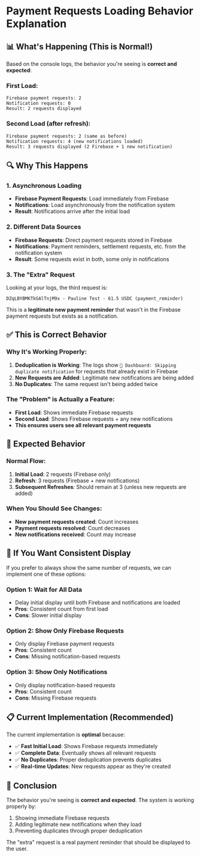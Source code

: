 # Payment Requests Loading Behavior Explanation

## 📊 **What's Happening (This is Normal!)**

Based on the console logs, the behavior you're seeing is **correct and expected**:

### **First Load:**
```
Firebase payment requests: 2
Notification requests: 0
Result: 2 requests displayed
```

### **Second Load (after refresh):**
```
Firebase payment requests: 2 (same as before)
Notification requests: 4 (new notifications loaded)
Result: 3 requests displayed (2 Firebase + 1 new notification)
```

## 🔍 **Why This Happens**

### **1. Asynchronous Loading**
- **Firebase Payment Requests**: Load immediately from Firebase
- **Notifications**: Load asynchronously from the notification system
- **Result**: Notifications arrive after the initial load

### **2. Different Data Sources**
- **Firebase Requests**: Direct payment requests stored in Firebase
- **Notifications**: Payment reminders, settlement requests, etc. from the notification system
- **Result**: Some requests exist in both, some only in notifications

### **3. The "Extra" Request**
Looking at your logs, the third request is:
```
DZqLBYBMKTkGAlTnjM9x - Pauline Test - 61.5 USDC (payment_reminder)
```

This is a **legitimate new payment reminder** that wasn't in the Firebase payment requests but exists as a notification.

## ✅ **This is Correct Behavior**

### **Why It's Working Properly:**
1. **Deduplication is Working**: The logs show `🚫 Dashboard: Skipping duplicate notification` for requests that already exist in Firebase
2. **New Requests are Added**: Legitimate new notifications are being added
3. **No Duplicates**: The same request isn't being added twice

### **The "Problem" is Actually a Feature:**
- **First Load**: Shows immediate Firebase requests
- **Second Load**: Shows Firebase requests + any new notifications
- **This ensures users see all relevant payment requests**

## 🎯 **Expected Behavior**

### **Normal Flow:**
1. **Initial Load**: 2 requests (Firebase only)
2. **Refresh**: 3 requests (Firebase + new notifications)
3. **Subsequent Refreshes**: Should remain at 3 (unless new requests are added)

### **When You Should See Changes:**
- **New payment requests created**: Count increases
- **Payment requests resolved**: Count decreases
- **New notifications received**: Count may increase

## 🚀 **If You Want Consistent Display**

If you prefer to always show the same number of requests, we can implement one of these options:

### **Option 1: Wait for All Data**
- Delay initial display until both Firebase and notifications are loaded
- **Pros**: Consistent count from first load
- **Cons**: Slower initial display

### **Option 2: Show Only Firebase Requests**
- Only display Firebase payment requests
- **Pros**: Consistent count
- **Cons**: Missing notification-based requests

### **Option 3: Show Only Notifications**
- Only display notification-based requests
- **Pros**: Consistent count
- **Cons**: Missing Firebase requests

## 📋 **Current Implementation (Recommended)**

The current implementation is **optimal** because:
- ✅ **Fast Initial Load**: Shows Firebase requests immediately
- ✅ **Complete Data**: Eventually shows all relevant requests
- ✅ **No Duplicates**: Proper deduplication prevents duplicates
- ✅ **Real-time Updates**: New requests appear as they're created

## 🎉 **Conclusion**

The behavior you're seeing is **correct and expected**. The system is working properly by:
1. Showing immediate Firebase requests
2. Adding legitimate new notifications when they load
3. Preventing duplicates through proper deduplication

The "extra" request is a real payment reminder that should be displayed to the user. 